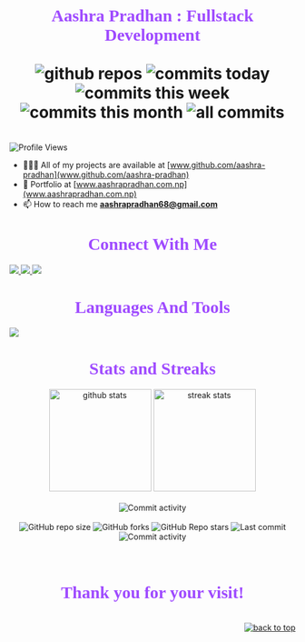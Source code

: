 <!-- <h1 align="center">ज्वजलपा 👋🏿, जिगू नां Purna Shrestha खः।</h1> -->

<!-- $${\color{#9f4bff}Connect \space \color{#ffffff}With \space \color{#9f4bff}Me}$$

> text$${\color{#9f4bff}Connect \space \color{#ffffff}With \space \color{#9f4bff}Me}$$

```diff
- text in red
+ text in green
! text in orange
# text in gray
@@ text in purple (and bold)@@
``` -->

<div id="top"></div>

<h1 align="center" >
<div style="font-family: Roboto Slab; color: #9f4bff; font-size: 30px; font-weight:800 text-align: center;">
    Aashra Pradhan : Fullstack Development
</div>
  <br/>
  <div>
      <!-- <img
        alt="Link to my GitHub"
        src="https://img.shields.io/github/followers/aashra-pradhan?style=for-the-badge&labelColor=7E3ACE&color=000000"
      /> -->
    <img
        alt="github repos"
        src="https://badges.strrl.dev/repos/aashra-pradhan?color=000000&style=for-the-badge&labelColor=7E3ACE"
    />
   <img
        alt="commits today"
        src="https://badges.strrl.dev/commits/daily/aashra-pradhan?color=000000&style=for-the-badge&labelColor=7E3ACE"
    />
    <img
        alt="commits this week"
        src="https://badges.strrl.dev/commits/weekly/aashra-pradhan?color=000000&style=for-the-badge&labelColor=7E3ACE"
    />
    <img
        alt="commits this month"
        src="https://badges.strrl.dev/commits/monthly/aashra-pradhan?color=000000&style=for-the-badge&labelColor=7E3ACE"
    />
   <img
        alt="all commits"
        src="https://badges.strrl.dev/commits/all/aashra-pradhan?color=000000&style=for-the-badge&labelColor=7E3ACE"
    />
  </div>
</h1>
<!-- <h1 align="center" >
<div style="font-family: Roboto Slab; color: #9f4bff; font-size: 30px; font-weight:800 text-align: center;">
    Coding
</div>
</h1> -->
<!-- <br/> -->
<br>
<img
  src="https://komarev.com/ghpvc/?username=aashra-pradhan&label=Profile%20views&color=7E3ACE&style=for-the-badge"
  alt="Profile Views"
/>

- 👨🏿‍💻 All of my projects are available at [www.github.com/aashra-pradhan](www.github.com/aashra-pradhan)
- 💼 Portfolio at [www.aashrapradhan.com.np](www.aashrapradhan.com.np)
- 📫 How to reach me **aashrapradhan68@gmail.com**

<!-- # $\mathfrak{{\color{#9f4bff}Connect\ with\ me:}}\ $ -->

<!-- $\mathfrak{{\color{#9f4bff}Connect \space \color{#ffffff} with \space \color{#9f4bff} me:}}\ $ -->

<!-- # Connect with me: -->
<h1 align="center" >
<div style="font-family: Roboto Slab; color: #9f4bff; font-size: 30px; font-weight:800 text-align: center;">
    Connect With Me
</div>
</h1>
<!-- $${\color{#9f4bff}Connect \space \color{#ffffff}With \space \color{#9f4bff}Me}$$

<!-- $${\color{#9f4bff}CONNECT\ WITH\ ME :}$$ -->

<p align="left">
  <a href="https://www.linkedin.com/in/aashra-pradhan-96b8b4247/" target="blank">
    <img src="https://skillicons.dev/icons?i=linkedin" />
  </a>
  <a href="https://www.linkedin.com/in/aashra-pradhan-96b8b4247/" target="blank">
    <img src="https://skillicons.dev/icons?i=instagram" />
  </a>
  <a href="https://www.linkedin.com/in/aashra-pradhan-96b8b4247/" target="blank">
    <img src="https://skillicons.dev/icons?i=twitter" />
  </a>
</p>

<!-- # ${{\color{#9f4bff}Languages\ and\ Tools:}}\ $ -->

<!-- # $\mathcal{{\color{#9f4bff}Languages\ and\ Tools:}}\ $ -->

<!-- # $\mathbb{{\color{#9f4bff}Languages\ and\ Tools:}}\ $ -->

<!-- # $\mathfrak{{\color{#9f4bff}Languages\ and\ Tools:}}\ $ -->

<!-- # Languages and Tools: -->
<h1 align="center" >

<div style="font-family: Roboto Slab; color: #9f4bff; font-size: 30px; font-weight:800 text-align: center;">
    Languages And Tools
</div>
</h1>
<img
  src="https://skillicons.dev/icons?i=git,github,c,java,php,mysql,figma,html,css,bootstrap,tailwind,js,mongodb,expressjs,react,nodejs,postman"
/>

<!-- # $\mathfrak{{\color{#9f4bff}Stats\ and\ Streaks:}}\ $ -->

<!-- # Stats and Streaks: -->
<h1 align="center" >

<div style="font-family: Roboto Slab; color: #9f4bff; font-size: 30px; font-weight:800 text-align: center;">
    Stats and Streaks
</div>
</h1>
<!--Previous Stats and Streaks-->
<!-- <p>
    <img
    align="center"
    src="https://github-readme-stats.vercel.app/api?username=aashra-pradhan&show_icons=true&locale=en&theme=midnight-purple"
    alt="aashra-pradhan github stats"
  />
  <img
  align="center"
  src="https://github-readme-streak-stats.herokuapp.com/?user=aashra-pradhan&theme=midnight-purple"
    alt="aashra-pradhan github streaks"
  />
</p> -->
<!--Previous Stats and Streaks-->
<div align="center">
<!--   <img
    height="180em"
    src="https://github-readme-stats-Carol42.vercel.app/api?username=aashra-pradhan&count_private=true&show_icons=true&theme=midnight-purple&hide_border=true&hide_title=true"
    alt="my github stats"
    /> -->
  <img
    height="180em"
    src="https://github-readme-stats-Carol42.vercel.app/api?username=aashra-pradhan&count_private=true&show_icons=true&theme=midnight-purple&bg_color=0,130F40,000000&hide_border=true&hide_title=true"
    alt="github stats"
  />
    <img
    height="180em"
    src="https://streak-stats.demolab.com/?user=aashra-pradhan&theme=midnight-purple&hide_border=true"
    alt="streak stats"
  />
</div>
<br />
<div align="center">
 <img
    alt="Commit activity"
    src="https://github-profile-trophy.vercel.app/?username=aashra-pradhan&theme=darkhub&column=9&no-frame=true&margin-w=15&margin-h=15"
  />
<!--  <img
    alt="Commit activity"
    src="https://github-profile-trophy.vercel.app/?username=aashra-pradhan&theme=juicyfresh&column=5&margin-w=15&margin-h=15"
  /> -->
</div>
<br />
<div align="center">
  <img
    alt="GitHub repo size"
    src="https://img.shields.io/github/repo-size/aashra-pradhan/aashra-pradhan?color=9f4bff&logo=github&style=for-the-badge&logoColor=9f4bff"
  />
  <img
    alt="GitHub forks"
    src="https://img.shields.io/github/forks/aashra-pradhan/aashra-pradhan?color=9f4bff&logo=github&style=for-the-badge&logoColor=9f4bff"
  />
  <img
    alt="GitHub Repo stars"
    src="https://img.shields.io/github/stars/aashra-pradhan/aashra-pradhan?color=9f4bff&logo=github&style=for-the-badge&logoColor=9f4bff"
  />
  <img
    alt="Last commit"
    src="https://img.shields.io/github/last-commit/aashra-pradhan/aashra-pradhan?color=9f4bff&logo=git&logoColor&style=for-the-badge"
  />
  <img
    alt="Commit activity"
    src="https://img.shields.io/github/commit-activity/m/aashra-pradhan/aashra-pradhan?color=9f4bff&logo=git&logoColor&style=for-the-badge"
  />
</div>
<br />

<!--
<details>
<summary>Click here for a cute surprise! :3</summary>
<img src="https://cat-gifs.cyclic.app">
</details>
-->

<!--
<details align="center">
  <summary>My GitHub stats</summary>
  <br />
  <div align="center">
    <img
      alt="github achievements"
      src="https://github-profile-trophy.vercel.app/?username=aashra-pradhan&theme=darkhub&no-frame=true&column=10"
    />
  </div>
  -->
  <!--Most Used Languages-->
  <!-- <img height=180em src="https://github-readme-stats-Carol42.vercel.app/api/top-langs/?username=aashra-pradhan&theme=midnight-purple&hide_border=true&layout=compact&custom_title=Most+Used+Languages*&langs_count=10" alt="most used languages" /> -->
  <!--Most Used Languages-->
  <!-- <a href="https://github.com/ryo-ma/github-profile-trophy"> </a> -->

  <!--Github Contributor Stats-->
  <!-- <img
      src="https://github-contributor-stats.vercel.app/api?username=aashra-pradhan&&theme=midnight-purple"
      alt="contribution stats"
    /> -->
  <!--Github Contributor Stats-->
  <!--     <sup><b>*Note:</b> Top languages is only a metric of the languages my public code consists of and doesn't reflect experience or skill level.</sup> -->
  <!--
</details>
-->
<br/>

<!--
<details align="center">
  <summary>Profile visitors</summary>
  <br />
  <div align="center">
    <img
      alt="visitors counter"
      src="https://profile-counter.glitch.me/aashra-pradhan/count.svg"
    />
  </div>
</details>
-->
<h1 align="center" >

<div style="font-family: Roboto Slab; color: #9f4bff; font-size: 30px; font-weight:800 text-align: center;">
    Thank you for your visit!
</div>
</h1>
<div align="right">
<!--   <a href="#top"
    ><img
      src="https://img.shields.io/static/v1?label&message=back+to+top&color=7E3ACE&style=flat&logo&hide_border=true&hide_title=true"
      alt="back to top"
  /></a> -->
  <br />
  <a href="#top"
    ><img
      src="https://img.shields.io/badge/Back_To_Top-blueviolet?style=for-the-badge"
      alt="back to top"
  /></a>
</div>
